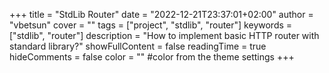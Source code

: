 +++
title = "StdLib Router"
date = "2022-12-21T23:37:01+02:00"
author = "vbetsun"
cover = ""
tags = ["project", "stdlib", "router"]
keywords = ["stdlib", "router"]
description = "How to implement basic HTTP router with standard library?"
showFullContent = false
readingTime = true
hideComments = false
color = "" #color from the theme settings
+++
